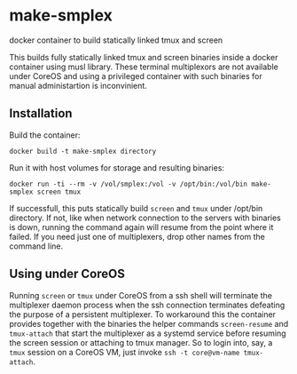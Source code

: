 # make-smplex
docker container to build statically linked tmux and screen

This builds fully statically linked tmux and screen binaries inside a docker container using musl library. These terminal multiplexors are not available under CoreOS and using a privileged container with such binaries for manual administartion is inconvinient.

Installation
------------

Build the container:
```
docker build -t make-smplex directory
```
Run it with host volumes for storage and resulting binaries:
```
docker run -ti --rm -v /vol/smplex:/vol -v /opt/bin:/vol/bin make-smplex screen tmux
```
If successfull, this puts statically build `screen` and `tmux` under /opt/bin directory. If not, like when network connection to the servers with binaries is down, running the command again will resume from the point where it failed. If you need just one of multiplexers, drop other names from the command line.

Using under CoreOS
------------------

Running `screen` or `tmux` under CoreOS from a ssh shell will terminate the multiplexer daemon process when the ssh connection terminates defeating the purpose of a persistent multiplexer. To workaround this the container provides together with the binaries the helper commands `screen-resume` and `tmux-attach` that start the multiplexer as a systemd service before resuming the screen session or attaching to tmux manager. So to login into, say, a `tmux` session on a CoreOS VM, just invoke `ssh -t core@vm-name tmux-attach`.